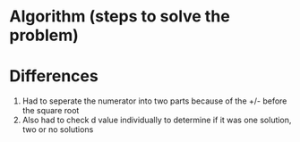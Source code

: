# Algorithm (steps to solve the problem)

# Differences
1. Had to seperate the numerator into two parts because of the +/- before the square root
2. Also had to check d value individually to determine if it was one solution, two or no solutions